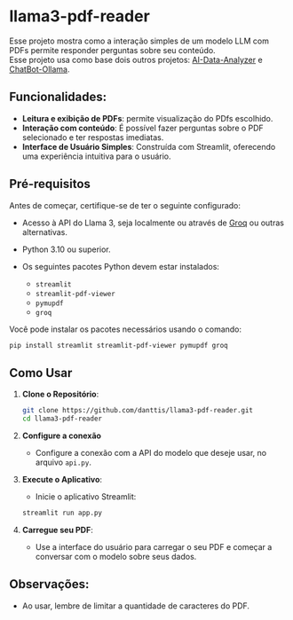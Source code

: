 # llama3-pdf-reader
Esse projeto mostra como a interação simples de um modelo LLM com PDFs permite responder perguntas sobre seu conteúdo.   
Esse projeto usa como base dois outros projetos: [AI-Data-Analyzer](https://github.com/danttis/AI-Data-Analyzer/) e [ChatBot-Ollama](https://github.com/danttis/ChatBot-Ollama).

## Funcionalidades:

- **Leitura e exibição de PDFs**: permite visualização do PDfs escolhido.
- **Interação com conteúdo**: É possível fazer perguntas sobre o PDF selecionado e ter respostas imediatas.
- **Interface de Usuário Simples**: Construída com Streamlit, oferecendo uma experiência intuitiva para o usuário.

## Pré-requisitos

Antes de começar, certifique-se de ter o seguinte configurado:

- Acesso à API do Llama 3, seja localmente ou através de [Groq](https://console.groq.com/docs/quickstart) ou outras alternativas.
- Python 3.10 ou superior.
- Os seguintes pacotes Python devem estar instalados:

  - `streamlit`
  - `streamlit-pdf-viewer`
  - `pymupdf`
  - `groq`

Você pode instalar os pacotes necessários usando o comando:

```bash
pip install streamlit streamlit-pdf-viewer pymupdf groq
```

## Como Usar

1. **Clone o Repositório**:

   ```bash
   git clone https://github.com/danttis/llama3-pdf-reader.git
   cd llama3-pdf-reader
   ```
2. **Configure a conexão**

   - Configure a conexão com a API do modelo que deseje usar, no arquivo `api.py`.
     
3. **Execute o Aplicativo**:

   - Inicie o aplicativo Streamlit:

   ```bash
   streamlit run app.py
   ```
4. **Carregue seu PDF**:

   - Use a interface do usuário para carregar o seu PDF e começar a conversar com o modelo sobre seus dados.
  
## Observações:
  - Ao usar, lembre de limitar a quantidade de caracteres do PDF.
